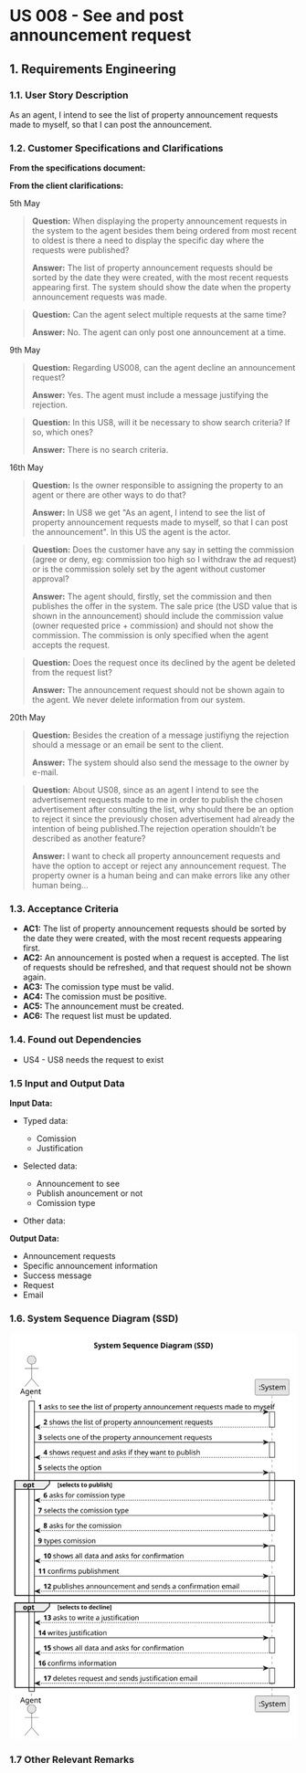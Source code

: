 # US 008 - See and post announcement request

## 1. Requirements Engineering


### 1.1. User Story Description


As an agent, I intend to see the list of property announcement requests made to myself, so that I can post the announcement.


### 1.2. Customer Specifications and Clarifications 


**From the specifications document:**


>


**From the client clarifications:**

5th May

> **Question:** When displaying the property announcement requests in the system to the agent besides them being ordered from most recent to oldest is there a need to display the specific day where the requests were published?
>  
> **Answer:** The list of property announcement requests should be sorted by the date they were created, with the most recent requests appearing first. The system should show the date when the property announcement requests was made.


> **Question:** Can the agent select multiple requests at the same time?
>
> **Answer:** No. The agent can only post one announcement at a time.

9th May

> **Question:** Regarding US008, can the agent decline an announcement request?
>
> **Answer:** Yes. The agent must include a message justifying the rejection.


> **Question:** In this US8, will it be necessary to show search criteria? If so, which ones?
>
> **Answer:** There is no search criteria.

16th May

> **Question:** Is the owner responsible to assigning the property to an agent or there are other ways to do that?
>
> **Answer:** In US8 we get "As an agent, I intend to see the list of property announcement requests made to myself, so that I can post the announcement". In this US the agent is the actor.


> **Question:** Does the customer have any say in setting the commission (agree or deny, eg: commission too high so I withdraw the ad request) or is the commission solely set by the agent without customer approval?
>
> **Answer:** The agent should, firstly, set the commission and then publishes the offer in the system. The sale price (the USD value that is shown in the announcement) should include the commission value (owner requested price + commission) and should not show the commission. The commission is only specified when the agent accepts the request.


> **Question:** Does the request once its declined by the agent be deleted from the request list?
>
> **Answer:** The announcement request should not be shown again to the agent. We never delete information from our system.

20th May

> **Question:** Besides the creation of a message justifiyng the rejection should a message or an email be sent to the client.
>
> **Answer:** The system should also send the message to the owner by e-mail.


> **Question:** About US08, since as an agent I intend to see the advertisement requests made to me in order to publish the chosen advertisement after consulting the list, why should there be an option to reject it since the previously chosen advertisement had already the intention of being published.The rejection operation shouldn't be described as another feature?
>
> **Answer:** I want to check all property announcement requests and have the option to accept or reject any announcement request. The property owner is a human being and can make errors like any other human being...



### 1.3. Acceptance Criteria


* **AC1:** The list of property announcement requests should be sorted by the date they were created, with the most recent requests appearing first.
* **AC2:** An announcement is posted when a request is accepted. The list of requests should be refreshed, and that request should not be shown again.
* **AC3:** The comission type must be valid.
* **AC4:** The comission must be positive.
* **AC5:** The announcement must be created.
* **AC6:** The request list must be updated.


### 1.4. Found out Dependencies


* US4 - US8 needs the request to exist


### 1.5 Input and Output Data


**Input Data:**

* Typed data:
    * Comission
    * Justification
	
* Selected data:
	* Announcement to see
    * Publish anouncement or not
    * Comission type

* Other data:


**Output Data:**

* Announcement requests
* Specific announcement information
* Success message
* Request
* Email


### 1.6. System Sequence Diagram (SSD)

![System Sequence Diagram](svg/us008-system-sequence-diagram.svg)

### 1.7 Other Relevant Remarks